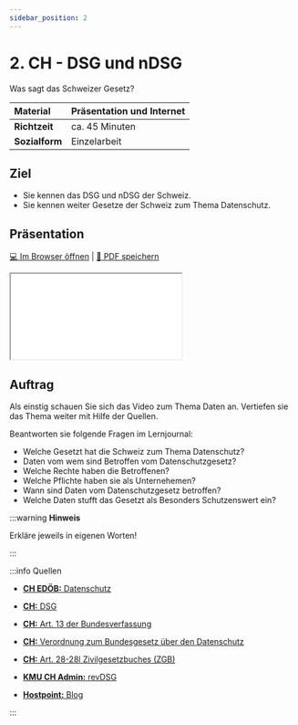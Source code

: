 ```yaml
---
sidebar_position: 2
---
```


# 2. CH - DSG und nDSG

Was sagt das Schweizer Gesetz?

| **Material**   | Präsentation und Internet                     |
| :------------- | :-------------------------------------------- |
| **Richtzeit**  | ca. 45 Minuten                                |
| **Sozialform** | Einzelarbeit                                  |

## Ziel

* Sie kennen das DSG und nDSG der Schweiz.
* Sie kennen weiter Gesetze der Schweiz zum Thema Datenschutz.

<!---
## Video

[![IMAGE ALT TEXT HERE](https://via.placeholder.com/600x400)](https://www.youtube.com/watch?v=k1BneeJTDcU&ab_channel=boburnham)
--->

## Präsentation

[:computer: Im Browser öffnen](pathname:///slides/11_datenschutz/02_schweiz) | [:floppy_disk: PDF speichern](pathname:///slides/11_datenschutz/02_schweiz)

<iframe src="/bbzbl-modul-231/slides/11_datenschutz/02_schweiz"></iframe>

## Auftrag

Als einstig schauen Sie sich das Video zum Thema Daten an. Vertiefen sie das Thema weiter mit Hilfe der Quellen.

Beantworten sie folgende Fragen im Lernjournal:

- Welche Gesetzt hat die Schweiz zum Thema Datenschutz?
- Daten vom wem sind Betroffen vom Datenschutzgesetz?
- Welche Rechte haben die Betroffenen?
- Welche Pflichte haben sie als Unternehemen?
- Wann sind Daten vom Datenschutzgesetz betroffen?
- Welche Daten stufft das Gesetzt als Besonders Schutzenswert ein?

:::warning **Hinweis**

Erkläre jeweils in eigenen Worten!

:::

:::info Quellen

- [**CH EDÖB:** Datenschutz](https://www.edoeb.admin.ch/edoeb/de/home/datenschutz/ueberblick/datenschutz.html)

- [**CH:** DSG](https://www.fedlex.admin.ch/eli/fga/2020/1998/de)

- [**CH:** Art. 13 der Bundesverfassung](https://www.fedlex.admin.ch/eli/cc/1999/404/de#a13)

- [**CH:** Verordnung zum Bundesgesetz über den Datenschutz](https://www.fedlex.admin.ch/eli/cc/1993/1962_1962_1962/de)

- [**CH:** Art. 28-28l Zivilgesetzbuches (ZGB)](https://www.fedlex.admin.ch/eli/cc/24/233_245_233/de#a28)

- [**KMU CH Admin:** revDSG](https://www.kmu.admin.ch/kmu/de/home/fakten-trends/digitalisierung/datenschutz/neues-datenschutzgesetz-rev-dsg.html)

- [**Hostpoint:** Blog](https://www.hostpoint.ch/blog/das-neue-datenschutzgesetz-kommt-2023-was-gilt-es-dabei-zu-beachten/)

:::